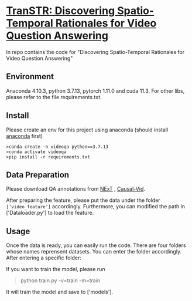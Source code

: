 # [TranSTR: Discovering Spatio-Temporal Rationales for Video Question Answering]()

In repo contains the code for "Discovering Spatio-Temporal Rationales for Video Question Answering"


## Environment

Anaconda 4.10.3, python 3.7.13, pytorch 1.11.0 and cuda 11.3. For other libs, please refer to the file requirements.txt.

## Install
Please create an env for this project using anaconda (should install [anaconda](https://docs.anaconda.com/anaconda/install/linux/) first)
```
>conda create -n videoqa python==3.7.13
>conda activate videoqa
>pip install -r requirements.txt 
```
## Data Preparation
Please download QA annotations from [NExT](https://github.com/doc-doc/NExT-QA) , [Causal-Vid](https://github.com/bcmi/Causal-VidQA).

After preparing the feature, please put the data under the folder ```['video_feature']```  accordingly. Furthermore, you can modified the path in ['Dataloader.py'] to load the feature. 


## Usage
Once the data is ready, you can easily run the code. There are four folders whose names reprensent datasets. You can enter the folder accordingly. After entering a specific folder: 

If you want to train the model, please run

>python train.py -v=train -m=train

It will train the model and save to ['models'].
